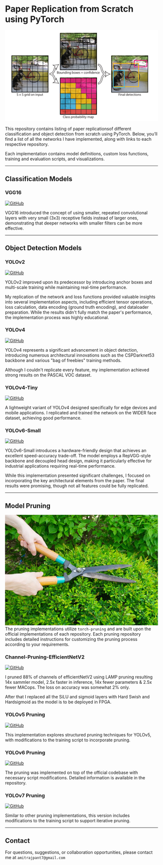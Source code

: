 # Paper Replication from Scratch using PyTorch
![alt text](det.png)

This repository contains listing of paper replicationsof  different classification and object detection from scratch using PyTorch. Below, you’ll find a list of all the networks I have implemented, along with links to each respective repository.

Each implementation contains model definitions, custom loss functions, training and evaluation scripts, and visualizations. 


---
## Classification Models

### VGG16
[![GitHub](https://img.shields.io/badge/GitHub-View_on_GitHub-blue?logo=GitHub)](https://github.com/amitpant7/Yolov2-Pytorch-Scratch)

VGG16 introduced the concept of using smaller, repeated convolutional layers with very small (3x3) receptive fields instead of larger ones, demonstrating that deeper networks with smaller filters can be more effective.

---
## Object Detection Models

### YOLOv2
[![GitHub](https://img.shields.io/badge/GitHub-View_on_GitHub-blue?logo=GitHub)](https://github.com/amitpant7/Yolov2-Pytorch-Scratch)

YOLOv2 improved upon its predecessor by introducing anchor boxes and multi-scale training while maintaining real-time performance. 

My replication of the network and loss functions provided valuable insights into several implementation aspects, including efficient tensor operations, loss calculation, data encoding (ground truth encoding), and dataloader preparation. While the results didn't fully match the paper's performance, the implementation process was highly educational.

### YOLOv4
[![GitHub](https://img.shields.io/badge/GitHub-View_on_GitHub-blue?logo=GitHub)](https://github.com/amitpant7/YoloV4_Pytorch)

YOLOv4 represents a significant advancement in object detection, introducing numerous architectural innovations such as the CSPDarknet53 backbone and various "bag of freebies" training methods. 

Although I couldn't replicate every feature, my implementation achieved strong results on the PASCAL VOC dataset.

### YOLOv4-Tiny
[![GitHub](https://img.shields.io/badge/GitHub-View_on_GitHub-blue?logo=GitHub)](https://github.com/amitpant7/TinyYolov4-Pytorch)

A lightweight variant of YOLOv4 designed specifically for edge devices and mobile applications. I replicated and trained the network on the WIDER face dataset, achieving good performance.

### YOLOv6-Small
[![GitHub](https://img.shields.io/badge/GitHub-View_on_GitHub-blue?logo=GitHub)](https://github.com/amitpant7/Yolov6-Small)

YOLOv6-Small introduces a hardware-friendly design that achieves an excellent speed-accuracy trade-off. The model employs a RepVGG-style backbone and decoupled head design, making it particularly effective for industrial applications requiring real-time performance. 

While this implementation presented significant challenges, I focused on incorporating the key architectural elements from the paper. The final results were promising, though not all features could be fully replicated.

--- 

## Model Pruning
![alt text](pruning.webp)
The pruning implementations utilize `torch-pruning` and are built upon the official implementations of each repository. Each pruning repository includes detailed instructions for customizing the pruning process according to your requirements.

### Channel-Pruning-EfficientNetV2
[![GitHub](https://img.shields.io/badge/GitHub-View_on_GitHub-blue?logo=GitHub)](https://github.com/amitpant7/Channel-Pruning-EfficientNetV2)

I pruned 88% of channels of efficientNetV2 using LAMP pruning resulting 14x sammler model, 2.5x faster in inference, 14x fewer parameters & 2.5x fewer MACops. The loss on accuracy was somewhat 2% only.

After that I replaced all the SiLU and sigmoid layers with Hard Swish and Hardsigmoid as the model is to be deployed in FPGA.

### YOLOv5 Pruning
[![GitHub](https://img.shields.io/badge/GitHub-View_on_GitHub-blue?logo=GitHub)](https://github.com/amitpant7/Yolov5_prune)

This implementation explores structured pruning techniques for YOLOv5, with modifications to the training script to incorporate pruning.

### YOLOv6 Pruning
[![GitHub](https://img.shields.io/badge/GitHub-View_on_GitHub-blue?logo=GitHub)](https://github.com/amitpant7/Yolov6_Prune)

The pruning was implemented on top of the official codebase with necessary script modifications. Detailed information is available in the repository.

### YOLOv7 Pruning
[![GitHub](https://img.shields.io/badge/GitHub-View_on_GitHub-blue?logo=GitHub)](https://github.com/amitpant7/YOLOv7_Prune)

Similar to other pruning implementations, this version includes modifications to the training script to support iterative pruning.

---

## Contact
For questions, suggestions, or collaboration opportunities, please contact me at `amitrajpant7@gmail.com`
